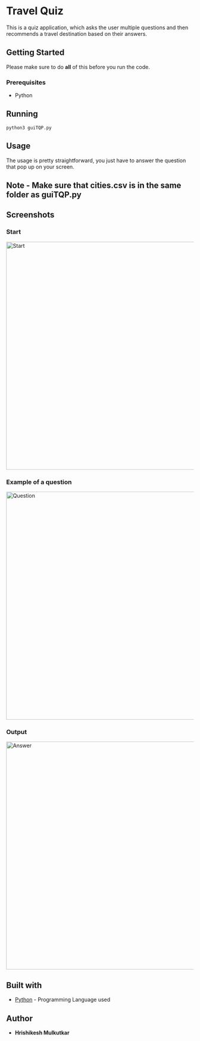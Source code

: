 # Travel Quiz

This is a quiz application, which asks the user multiple questions and then recommends a travel destination based on their answers.

## Getting Started

Please make sure to do **all** of this before you run the code.

### Prerequisites

* Python 

## Running 

```
python3 guiTQP.py
```

## Usage

The usage is pretty straightforward, you just have to answer the question that pop up on your screen.

## Note - Make sure that cities.csv is in the same folder as guiTQP.py

## Screenshots

### Start

<img width="612" alt="Start" src="https://user-images.githubusercontent.com/51927760/86601706-45dd2100-bfbf-11ea-82f0-f7c58250eeca.png">

### Example of a question

<img width="612" alt="Question" src="https://user-images.githubusercontent.com/51927760/86601726-4e355c00-bfbf-11ea-8579-c452159541cf.png">

### Output

<img width="612" alt="Answer" src="https://user-images.githubusercontent.com/51927760/86601747-55f50080-bfbf-11ea-9644-19bad071c021.png">

## Built with

* [Python](https://www.python.org/) - Programming Language used

## Author

* **Hrishikesh Mulkutkar**

